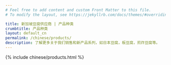```yaml
---
# Feel free to add content and custom Front Matter to this file.
# To modify the layout, see https://jekyllrb.com/docs/themes/#overriding-theme-defaults

title: 新加坡豆腐供应商 | 产品种类
crumbtitle: 产品种类
layout: default_cn
permalink: /chinese/products/
description: 了解更多关于我们销售和新产品系列，如日本豆腐，板豆腐，煎炸豆腐等。
---
```


{% include chinese/products.html %}